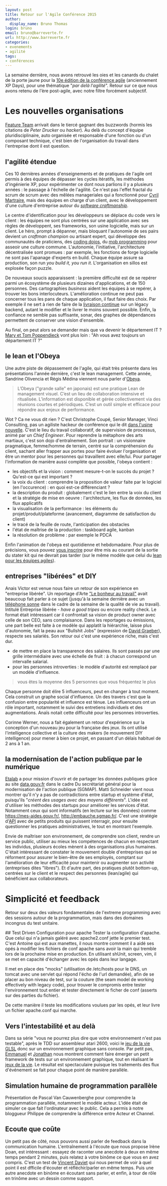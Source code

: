 ```yaml
---
layout: post
title: Retour sur l'Agile Conférence 2015
author:
  display_name: Bruno Thomas
login: bruno
email: bruno@barreverte.fr
url: http://www.barreverte.fr
categories:
- evenements
- agilité
tags:
- conférences
---
```


La semaine dernière, nous avons retrouvé les oies et les canards du chalet de la porte jaune pour la [10e édition de la conférence agile](http://2015.conference-agile.fr/) (anciennement XP Days), pour une thématique "*par delà l'agilité*". Retour sur ce que nous avons retenu de l'ère post-agile, avec notre filtre forcément subjectif.

# Les nouvelles organisations

[Feature Team](http://blog.octo.com/feature-team-au-dela-du-buzzword/) arrivait dans le tiercé gagnant des buzzwords (hormis les citations de *Peter Drucker* ou *hacker*). Au delà du concept d'équipe pluridisciplinaire, auto organisée et responsable d'une fonction ou d'un composant technique, c'est bien de l'organisation du travail dans l'entreprise dont il est question.

## l'agilité étendue
Ces 10 dernières années d'enseignements et de pratiques de l'agile ont permis à des équipes de dépasser les cycles itératifs, les méthodes d'ingénierie XP, pour expérimenter ce dont nous parlions il y a plusieurs années : le passage à l'échelle de l'agilité. Ce n'est pas l'effet fractal du scrum de scrum avec des mêlées manageriales qui a fonctionné pour [Cyril Martraire](http://cyrille.martraire.com/), mais des équipes en charge d'un client, avec le développement d'une culture d'entreprise autour du *[software craftmanship](https://fr.wikipedia.org/wiki/Software_craftsmanship)*.

Le centre d'identification pour les développeurs se déplace du code vers le client : les équipes ne sont plus centrées sur une application avec ses règles de développent, ses frameworks, son usine logicielle, mais sur un client. Le héro, prompt à dépanner, mais bloquant l'autonomie de ses pairs devient un *craftman champion* ou artisant expert, qui développe des communautés de praticiens, des [coding dojos](https://fr.wikipedia.org/wiki/Coding_dojo), du [mob programming](http://fr.slideshare.net/InstitutLeanFrance/training-within-software-using-dojo-and-mob-programming-bernard-notarianni-at-the-lean-it-summit-2014) pour asseoir une culture commune. L'autonomie, l'initiative, l'architecture décentralisée sont promues : par exemple, les fonctions de forge logicielle ne sont pas l'apanage d'experts en build. Chaque équipe assure sa production, son run *you build it, you run it*. L'organisation en sillos est explosée façon puzzle.

De nouveaux soucis apparaissent : la première difficulté est de se repérer parmi un écosystème de plusieurs dizaines d'applications, et de 150 personnes. Des cartographies *business* aident les équipes à se repérer, à trouver les bons interlocuteurs. L'amélioration continue ne peut pas concerner tous les pans de chaque application, il faut faire des choix. Par exemple il ne sert à rien de faire de la [livraison continue](http://continuousdelivery.com/) sur un légacy backend, autant le modifier et le livrer le moins souvent possible. Enfin, la confiance ne semble pas suffisante, sonar, des graphes de dépendances permettent de conserver une vision d'ensemble.

Au final, on peut alors se demander mais que va devenir le département IT ? [Mary et Tom Poppendieck](http://www.poppendieck.com/) vont plus loin : "Ah vous avez toujours un département IT ?"

## le lean et l'Obeya
Une autre piste de dépassement de l'agile, qui était très présente dans les présentations l'année dernière, c'est le lean management. Cette année, Sandrine Olivencia et Régis Médina viennent nous parler d'[Obeya](http://fr.slideshare.net/operaepartners/lobeya-agile-france-2015).

> L’Obeya ("grande salle" en japonais) est une pratique Lean de management visuel. C’est un lieu de collaboration intensive et ritualisée. L’information est  disponible et gérée collectivement via des réunions courtes et périodiques. C’est un outil simple et efficace pour répondre aux enjeux de performance.

Wot ? Ca ne vous dit rien ? C'est Christophe Coupé, Senior Manager, Vinci Consulting, pas un agiliste hackeur de conférence qui le dit [dans l'usine nouvelle](http://www.usinenouvelle.com/article/l-obeya-une-pratique-lean-pour-dynamiser-votre-management.N302892). C'est le lieu du travail collaboratif, de supervision de processus, animé par un *Chief Engineer*. Pour reprendre la métaphore des arts martiaux, c'est son dojo d'entraînement. Son portrait : un visionnaire pragmatique, femme/homme de terrain, centré sur la compréhension du client, sachant aller frapper aux portes pour faire évoluer l'organisation et être un mentor pour les personnes qui travaillent avec elle/lui. Pour partager l'information de manière aussi complète que possible, l'obeya contient :
- les objectifs et la vision : comment mesure-t-on le succès du projet ? Qu'est-ce qui est important ?
- la voix du client : comprendre la proposition de valeur faite par le logiciel (en l'occurence) : en quoi est-ce différenciant ?
- la description du produit : globalement c'est le lien entre la voix du client et la stratégie de mise en oeuvre : l'architecture, les flux de données, les flux applicatifs
- la visualisation de la performance : les éléments du projet/produit/plateforme (avancement, diagramme de satisfaction du client)
- le tracé de la feuille de route, l'anticipation des obstacles
- l'état de maîtrise de la production : taskboard agile, kanban
- la résolution de problème : par exemple le PDCA

Enfin l'animation de l'obeya est quotidienne et hebdomadaire. Pour plus de précisions, vous pouvez [vous inscrire](mailto:contact@theobeya.net) pour être mis au courant de la sortie du stater kit qui ne devrait pas tarder (sur le même modèle que celui du [lean pour les équipes agiles](http://leanagilecamp.fr)).

## entreprises "libérées" et DIY

Anais Victor est venue nous faire un retour de son expérience en "entreprise libérée". Un reportage d'Arte ["Le bonheur au travail"](http://boutique.arte.tv/f10216-bonheur_travail) avait beaucoup fait parler à ce sujet (jusqu'à la semaine dernière avec un [téléphone sonne](http://www.franceinter.fr/emission-le-telephone-sonne-peut-on-doit-on-etre-heureux-au-travail) dans le cadre de la semaine de la qualité de vie au travail). Intitulé Entreprise libérée - *have a good tripes* ou encore reality check. Le format était intéressant car il confrontait sa vision de product owner avec celle de son CEO, sans complaisance. Dans les reportages ou émissions, une part belle est faite à ce modèle qui applatit la hiérarchie, laisse plus d'autonomie, fait la peau aux "Bullshit Jobs" (expression de [David Graeber](https://fr.wikipedia.org/wiki/David_Graeber)), respecte ses salariés. Son retour oui c'est une expérience riche, mais c'est dur.
- de mettre en place la transparence des salaires. Ils sont passés par une grille intermédiaire avec une échelle de fruit : à chacun correspond un intervalle salarial.
- pour les personnes introverties : le modèle d'autorité est remplacé par un modèle d'influence.

> vous êtes la moyenne des 5 personnes que vous fréquentez le plus

Chaque personne doit élire 5 influenceurs, peut en changer à tout moment. Cela construit un graphe social d'influence. Un des travers c'est que la confusion entre popularité et influence est ténue. Les influenceurs ont un rôle important, notamment le suivi des entretiens individuels et des augmentations. Anaïs notait cette difficulté pour les personnes introverties.

Corinne Werner, nous a fait également un retour d'expérience sur la conception d'un nouveau jeu pour la française des jeux. Ils ont utilisé l'intelligence collective et la culture des makers (le mouvement DIY intelligence) pour mener à bien ce projet, en passant d'un délais habituel de 2 ans à 1 an.

## la modernisation de l'action publique par le numérique

[Etalab](https://www.etalab.gouv.fr) a pour mission d'ouvrir et de partager les données publiques grâce au site [data.gouv.fr](http://data.gouv.fr) dans le cadre Du secrétariat général pour la modernisation de l'action publique (SGMAP). Matti Schneider vient nous montrer qu'il n'y a pas de contradictions entre startup et système d'état, puisqu'ils "*créent des usages avec des moyens différents*". L'idée est d'utiliser les méthodes des startups pour améliorer les services d'état. Notamment ceux qui sont informatifs (en lecture sur les données) comme https://mes-aides.gouv.fr/, http://embauche.sgmap.fr/. C'est une stratégie d'[API](https://apientreprise.fr/) avec de petits produits qui puissent interragir, pour ensuite questionner les pratiques administratives, le tout en montrant l'exemple.


Envie de maîtriser son environnement, de comprendre son client, rendre un service public, utiliser au mieux les compétences de chacun en respectant les individus, plusieurs écoles mènent à des organisations plus humaines. C'était intéressant de constater le mouvement double d'entreprises qui se réforment pour assurer le bien-être de ses employés, comptant sur l'amélioration de leur efficacité pour maintenir ou augmenter son activité (entreprises dites "libres"). Et d'autre part, des pratiques plutôt bottom-up, centrées sur le client et le respect des personnes (lean/agile) qui bénéficient aux collaborateurs.  


# Simplicité et feedback

Retour sur deux des valeurs fondamentales de l'extreme programming avec des sessions autour de la programmation, mais dans des domaines incongrus du test unitaire.


## Test Driven Configuration pour apache
Tester la configuration d'apache. Que celui qui n'a jamais galéré avec apache2.conf jette le premier test. C'est Antoine qui est aux manettes, il nous montre comment il a aidé ses opés à modifier les fichiers de conf apache sans avoir la main qui tremble lors de la prochaine mise en production. En utilisant shUnit, screen, vim, il se met en capacité d'échanger avec les opés dans leur langage.

Il met en place des "mocks" (utilisation de /etc/hosts pour le DNS, un tomcat avec une servlet qui répond l'écho de l'url demandée), afin de se placer au bon niveau de test, sur la couture (the seam model de working effectively with legacy code), pour trouver le compromis entre tester l'environnement tout entier et tester directement le ficher de conf (asserts sur des parties du fichier).

De cette manière il teste les modifications voulues par les opés, et leur livre un fichier apache.conf qui marche.

## Vers l'intestabilité et au delà

Dans sa série "vous ne pourrez plus dire que votre environnement n'est pas testable", après le TDD sur assembleur atari 2600, voici le
[jeu de la vie GLSL](http://www.glslsandbox.com/e#26153.0) donc sur un environnement graphique sans console. Par petit pas, [Emmanuel](https://github.com/egaillot) et [Jonathan](https://github.com/jonathanperret) nous montrent comment faire émerger un petit framework de tests sur un environnement graphique, tout en réalisant le [jeux de la vie](https://fr.wikipedia.org/wiki/Jeu_de_la_vie). Le résultat est spectaculaire puisque les traitements des flux d'événement se fait pour chaque point de manière parallèle.

## Simulation humaine de programmation parallèle

Présentation de Pascal Van Cauwenberghe pour comprendre la programmation parallèle, notamment le modèle acteur. L'idée était de simuler ce que fait l'ordinateur avec le public. Cela a permis à notre bloggueur Philippe de comprendre la différence entre Acteur et Channel.

## Ecoute que coûte

Un petit pas de côté, nous pouvons aussi parler de feedback dans la communication humaine. L'entraînement à l'écoute que nous propose Irène Doan, est intéressant : essayez de raconter une anecdote à deux en même temps pendant 2 minutes, puis relatez à votre binôme ce que vous en avez compris. C'est un test de [Vincent Daviet](https://babagile.wordpress.com/about/) qui nous permet de voir à quel point il est dfficile d'écouter et réfléchir/parler en même temps. Puis une autre anecdote en binôme en écoutant sans parler, et enfin, à tour de rôle en trinôme avec un dessin comme support.

